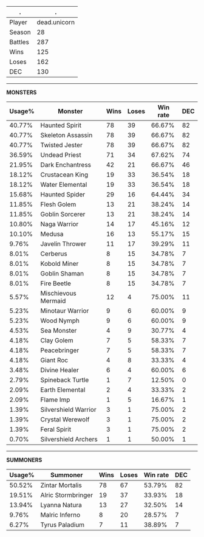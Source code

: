 .|.
|-|-
Player|dead.unicorn
Season|28
Battles|287
Wins|125
Loses|162
DEC|130

---
**MONSTERS**

Usage%|Monster|Wins|Loses|Win rate|DEC|
-|-|-|-|-|-|
40.77%|Haunted Spirit|78|39|66.67%|82|
40.77%|Skeleton Assassin|78|39|66.67%|82|
40.77%|Twisted Jester|78|39|66.67%|82|
36.59%|Undead Priest|71|34|67.62%|74|
21.95%|Dark Enchantress|42|21|66.67%|46|
18.12%|Crustacean King|19|33|36.54%|18|
18.12%|Water Elemental|19|33|36.54%|18|
15.68%|Haunted Spider|29|16|64.44%|34|
11.85%|Flesh Golem|13|21|38.24%|14|
11.85%|Goblin Sorcerer|13|21|38.24%|14|
10.80%|Naga Warrior|14|17|45.16%|12|
10.10%|Medusa|16|13|55.17%|15|
9.76%|Javelin Thrower|11|17|39.29%|11|
8.01%|Cerberus|8|15|34.78%|7|
8.01%|Kobold Miner|8|15|34.78%|7|
8.01%|Goblin Shaman|8|15|34.78%|7|
8.01%|Fire Beetle|8|15|34.78%|7|
5.57%|Mischievous Mermaid|12|4|75.00%|11|
5.23%|Minotaur Warrior|9|6|60.00%|9|
5.23%|Wood Nymph|9|6|60.00%|9|
4.53%|Sea Monster|4|9|30.77%|4|
4.18%|Clay Golem|7|5|58.33%|7|
4.18%|Peacebringer|7|5|58.33%|7|
4.18%|Giant Roc|4|8|33.33%|4|
3.48%|Divine Healer|6|4|60.00%|6|
2.79%|Spineback Turtle|1|7|12.50%|0|
2.09%|Earth Elemental|2|4|33.33%|2|
2.09%|Flame Imp|1|5|16.67%|1|
1.39%|Silvershield Warrior|3|1|75.00%|2|
1.39%|Crystal Werewolf|3|1|75.00%|2|
1.39%|Feral Spirit|3|1|75.00%|2|
0.70%|Silvershield Archers|1|1|50.00%|1|

---
**SUMMONERS**

Usage%|Summoner|Wins|Loses|Win rate|DEC|
-|-|-|-|-|-|
50.52%|Zintar Mortalis|78|67|53.79%|82|
19.51%|Alric Stormbringer|19|37|33.93%|18|
13.94%|Lyanna Natura|13|27|32.50%|14|
9.76%|Malric Inferno|8|20|28.57%|7|
6.27%|Tyrus Paladium|7|11|38.89%|7|
